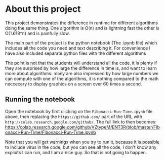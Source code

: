 # About this project

This project demonstrates the difference in runtime for different algorithms doing the same thing. 
One algorithm is O(n) and is lightning fast the other is O(1.618^n) and is painfully slow. 

The main part of the project is the python notebook (The .ipynb file) which includes all the code you need and text describing it. 
For convenience I have also included separate python files with the different algorithms

The point is not that the students will understand all the code, it is plenty if they are surprised by how large the difference in time is, and want to learn more about algorithms.
many are also impressed by how large numbers we can compute with one of the algorithms, it is nothing compared to the math neccecery to display graphics on a screen over 60 times a second.

## Running the notebook

Open the notebook by first clicking on the `Fibonacci-Run-Time.ipynb` file above, then replacing the `https://github.com/` part of the URL with `http://colab.research.google.com/github/`. The full link to then becomes:
https://colab.research.google.com/github/VZtypeM/ENT3R/blob/master/Fibonacci-Run-Time/Fibonacci-Run-Time.ipynb

Note that you will get warnings when you try to run it, because it is possible to include virus in the code, 
but you can see all the code, I don't know any exploits I can run, and I am a nice guy. So that is not going to happen.
